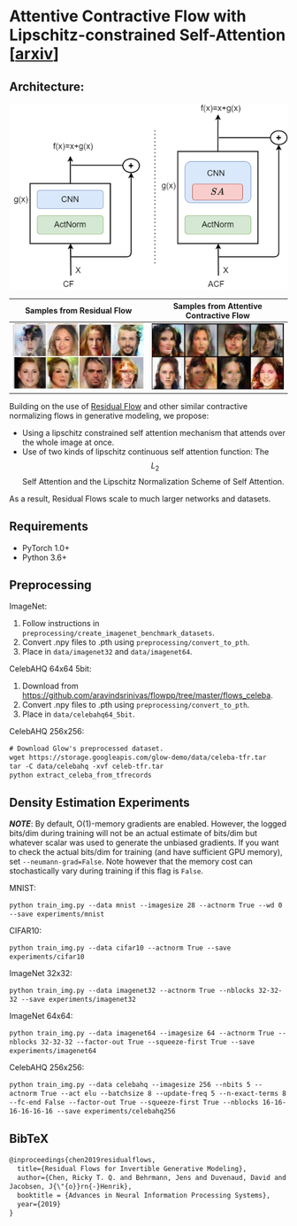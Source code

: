 # Attentive Contractive Flow with Lipschitz-constrained Self-Attention [[arxiv](https://arxiv.org/abs/2109.12135)]

## Architecture:

![Main Diagram](./assets/main.png)

| Samples from Residual Flow         |  Samples from Attentive Contractive Flow    |
| --------------------------- | --------------------------- |
| ![Samples from Residual Flow](./assets/resflow-comp.png)      | ![Samples from Attentive Contractive Flow](./assets/acf-comp.png)      |


Building on the use of [Residual Flow](https://arxiv.org/abs/1811.00995) and other similar contractive normalizing flows in generative modeling, we propose:
+ Using a lipschitz constrained self attention mechanism that attends over the whole image at once.
+ Use of two kinds of lipschitz continuous self attention function: The $$L_2$$ Self Attention and the Lipschitz Normalization Scheme of Self Attention.

As a result, Residual Flows scale to much larger networks and datasets.

## Requirements

 - PyTorch 1.0+
 - Python 3.6+

## Preprocessing
ImageNet:
1. Follow instructions in `preprocessing/create_imagenet_benchmark_datasets`.
2. Convert .npy files to .pth using `preprocessing/convert_to_pth`.
3. Place in `data/imagenet32` and `data/imagenet64`.

CelebAHQ 64x64 5bit:

1. Download from https://github.com/aravindsrinivas/flowpp/tree/master/flows_celeba.
2. Convert .npy files to .pth using `preprocessing/convert_to_pth`.
3. Place in `data/celebahq64_5bit`.

CelebAHQ 256x256:
```
# Download Glow's preprocessed dataset.
wget https://storage.googleapis.com/glow-demo/data/celeba-tfr.tar
tar -C data/celebahq -xvf celeb-tfr.tar
python extract_celeba_from_tfrecords
```

## Density Estimation Experiments

***NOTE***: By default, O(1)-memory gradients are enabled. However, the logged bits/dim during training will not be an actual estimate of bits/dim but whatever scalar was used to generate the unbiased gradients. If you want to check the actual bits/dim for training (and have sufficient GPU memory), set `--neumann-grad=False`. Note however that the memory cost can stochastically vary during training if this flag is `False`.

MNIST:
```
python train_img.py --data mnist --imagesize 28 --actnorm True --wd 0 --save experiments/mnist
```

CIFAR10:
```
python train_img.py --data cifar10 --actnorm True --save experiments/cifar10
```

ImageNet 32x32:
```
python train_img.py --data imagenet32 --actnorm True --nblocks 32-32-32 --save experiments/imagenet32
```

ImageNet 64x64:
```
python train_img.py --data imagenet64 --imagesize 64 --actnorm True --nblocks 32-32-32 --factor-out True --squeeze-first True --save experiments/imagenet64
```

CelebAHQ 256x256:
```
python train_img.py --data celebahq --imagesize 256 --nbits 5 --actnorm True --act elu --batchsize 8 --update-freq 5 --n-exact-terms 8 --fc-end False --factor-out True --squeeze-first True --nblocks 16-16-16-16-16-16 --save experiments/celebahq256
```

## BibTeX
```
@inproceedings{chen2019residualflows,
  title={Residual Flows for Invertible Generative Modeling},
  author={Chen, Ricky T. Q. and Behrmann, Jens and Duvenaud, David and Jacobsen, J{\"{o}}rn{-}Henrik},
  booktitle = {Advances in Neural Information Processing Systems},
  year={2019}
}
```
